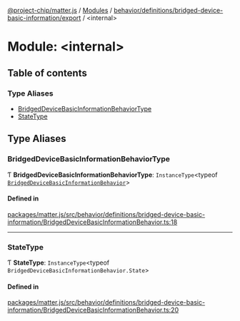 [@project-chip/matter.js](../README.md) / [Modules](../modules.md) / [behavior/definitions/bridged-device-basic-information/export](behavior_definitions_bridged_device_basic_information_export.md) / \<internal\>

# Module: \<internal\>

## Table of contents

### Type Aliases

- [BridgedDeviceBasicInformationBehaviorType](behavior_definitions_bridged_device_basic_information_export._internal_.md#bridgeddevicebasicinformationbehaviortype)
- [StateType](behavior_definitions_bridged_device_basic_information_export._internal_.md#statetype)

## Type Aliases

### BridgedDeviceBasicInformationBehaviorType

Ƭ **BridgedDeviceBasicInformationBehaviorType**: `InstanceType`\<typeof [`BridgedDeviceBasicInformationBehavior`](behavior_definitions_bridged_device_basic_information_export.md#bridgeddevicebasicinformationbehavior)\>

#### Defined in

[packages/matter.js/src/behavior/definitions/bridged-device-basic-information/BridgedDeviceBasicInformationBehavior.ts:18](https://github.com/project-chip/matter.js/blob/558e12c94a201592c28c7bc0743705360b3e5ca6/packages/matter.js/src/behavior/definitions/bridged-device-basic-information/BridgedDeviceBasicInformationBehavior.ts#L18)

___

### StateType

Ƭ **StateType**: `InstanceType`\<typeof `BridgedDeviceBasicInformationBehavior.State`\>

#### Defined in

[packages/matter.js/src/behavior/definitions/bridged-device-basic-information/BridgedDeviceBasicInformationBehavior.ts:20](https://github.com/project-chip/matter.js/blob/558e12c94a201592c28c7bc0743705360b3e5ca6/packages/matter.js/src/behavior/definitions/bridged-device-basic-information/BridgedDeviceBasicInformationBehavior.ts#L20)
